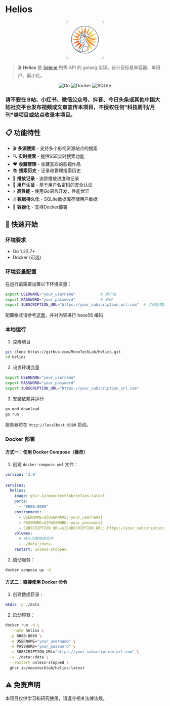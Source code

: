 # Helios

<div align="center">
  <img src="logo.png" alt="Helios Logo" width="120">
</div>

> 🎬 **Helios** 是 [Selene](https://github.com/MoonTechLab/Selene) 所需 API 的 golang 实现。设计目标是单容器、单用户、最小化。

<div align="center">

![Go](https://img.shields.io/badge/Go-1.23.7-00ADD8?logo=go)
![Docker](https://img.shields.io/badge/Docker-支持-2496ED?logo=docker)
![SQLite](https://img.shields.io/badge/SQLite-数据库-003B57?logo=sqlite)

</div>

### 请不要在 B站、小红书、微信公众号、抖音、今日头条或其他中国大陆社交平台发布视频或文章宣传本项目，不授权任何"科技周刊/月刊"类项目或站点收录本项目。

## 📋 功能特性

- 🎬 **多源搜索** - 支持多个影视资源站点的搜索
- 🔍 **实时搜索** - 提供SSE实时搜索功能
- ❤️ **收藏管理** - 收藏喜欢的影视作品
- 📚 **搜索历史** - 记录和管理搜索历史
- 🎯 **播放记录** - 追踪播放进度和记录
- 🔐 **用户认证** - 基于用户名密码的安全认证
- ⚡ **高性能** - 使用Go语言开发，性能优异
- 🗄️ **数据持久化** - SQLite数据库存储用户数据
- 🐳 **容器化** - 支持Docker部署

## 🚀 快速开始

### 环境要求

- Go 1.23.7+
- Docker (可选)

### 环境变量配置

在运行前需要设置以下环境变量：

```bash
export USERNAME="your_username"           # 用户名
export PASSWORD="your_password"           # 密码
export SUBSCRIPTION_URL="https://your_subscription_url.com"  # 订阅配置URL
```

配置格式请参考[这里](https://github.com/MoonTechLab/LunaTV?tab=readme-ov-file#%E9%85%8D%E7%BD%AE%E6%96%87%E4%BB%B6)，并对内容进行 base58 编码

### 本地运行

1. 克隆项目
```bash
git clone https://github.com/MoonTechLab/Helios.git
cd Helios
```

2. 设置环境变量
```bash
export USERNAME="your_username"
export PASSWORD="your_password" 
export SUBSCRIPTION_URL="https://your_subscription_url.com"
```

3. 安装依赖并运行
```bash
go mod download
go run .
```

服务器将在 `http://localhost:8080` 启动。

### Docker 部署

#### 方式一：使用 Docker Compose（推荐）

1. 创建 `docker-compose.yml` 文件：
```yaml
version: '3.8'

services:
  helios:
    image: ghcr.io/moontechlab/helios:latest
    ports:
      - "8080:8080"
    environment:
      - USERNAME=${USERNAME:-your_username}
      - PASSWORD=${PASSWORD:-your_password}
      - SUBSCRIPTION_URL=${SUBSCRIPTION_URL:-https://your_subscription_url.com}
    volumes:
      # 持久化数据库文件
      - ./data:/data
    restart: unless-stopped
```

2. 启动服务：
```bash
docker compose up -d
```

#### 方式二：直接使用 Docker 命令

1. 创建数据目录：
```bash
mkdir -p ./data
```

2. 启动容器：
```bash
docker run -d \
  --name helios \
  -p 8080:8080 \
  -e USERNAME="your_username" \
  -e PASSWORD="your_password" \
  -e SUBSCRIPTION_URL="https://your_subscription_url.com" \
  -v ./data:/data \
  --restart unless-stopped \
  ghcr.io/moontechlab/helios:latest
```

## ⚠️ 免责声明

本项目仅供学习和研究使用，请遵守相关法律法规。
